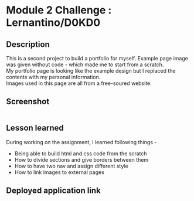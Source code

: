 # Module 2 Challenge : Lernantino/D0KD0

## Description
This is a second project to build a portfolio for myself. Example page image was given without code - which made me to start from a scratch. <br>
My portfolio page is looking like the example design but I replaced the contents with my personal information. <br>
Images used in this page are all from a free-soured website.

## Screenshot
<img src="" />

## Lesson learned
During working on the assignment, I learned following things -
* Being able to build html and css code from the scratch
* How to divide sections and give borders between them
* How to have two nav and assign different style
* How to link images to external pages

## Deployed application link
